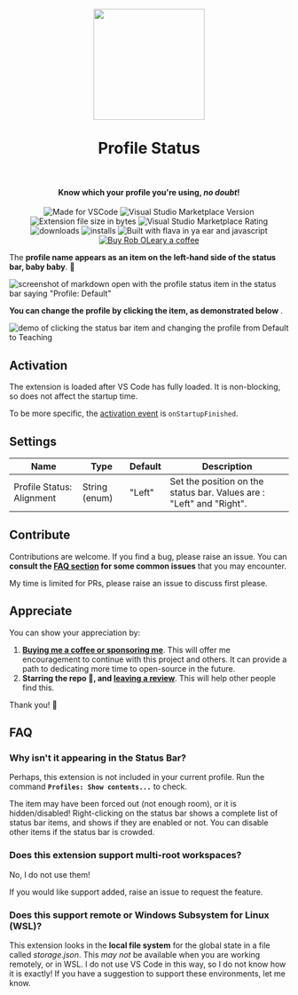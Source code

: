 <h1 align="center">
  <br>
    <img align="center" src="img/logo.png" width="200">
  <br>
	<br>
  Profile Status
  <br>
  <br>
</h1>
<h4 align="center">Know which your profile you're using, <em>no doubt</em>!</h4>

<p align="center">
<img src="https://img.shields.io/static/v1?logo=visual-studio-code&label=made%20for&message=VS%20Code&color=2b62c6" alt="Made for VSCode">
<img src="https://img.shields.io/visual-studio-marketplace/v/robole.profile-status?logo=visual-studio-code&color=2b62c6" alt="Visual Studio Marketplace Version">
<img src="https://img.shields.io/static/v1?logo=visual-studio-code&label=size&message=31KB&color=2b62c6"
alt="Extension file size in bytes">
<img src="https://img.shields.io/visual-studio-marketplace/r/robole.profile-status?logo=visual-studio-code&color=2b62c6" alt="Visual Studio Marketplace Rating">
<img src="https://img.shields.io/visual-studio-marketplace/d/robole.profile-status?logo=visual-studio-code&color=2b62c6" alt="downloads"/>
<img src="https://img.shields.io/visual-studio-marketplace/i/robole.profile-status?logo=visual-studio-code&color=2b62c6" alt="installs"/>
<img src="https://img.shields.io/static/v1?label=built%20with&message=flava%20in%20ya%20ear%20%26%20javascript&color=2b62c6" alt="Built with flava in ya ear and javascript"/>
<a href="https://ko-fi.com/roboleary"><img src="https://img.shields.io/badge/Buy%20me%20a%20coffee-$4-gold?logo=buy-me-a-coffee" alt="Buy Rob OLeary a coffee"></a>
</p>

The **profile name appears as an item on the left-hand side of the status bar, baby baby**. 👊

![screenshot of markdown open with the profile status item in the status bar saying "Profile: Default"](img/screenshot-statusbar.png)

**You can change the profile by clicking the item, as demonstrated below** .

![demo of clicking the status bar item and changing the profile from Default to Teaching](img/demo.webp)

## Activation

The extension is loaded after VS Code has fully loaded. It is non-blocking, so does not affect the startup time.

To be more specific, the [activation event](https://code.visualstudio.com/api/references/activation-events) is `onStartupFinished`.

## Settings

| Name                                               | Type    | Default | Description                                            |
| -------------------------------------------------- | ------- | ------- | ------------------------------------------------------ |
| Profile Status: Alignment | String (enum) | "Left"   | Set the position on the status bar. Values are : "Left" and "Right".|

## Contribute

Contributions are welcome. If you find a bug, please raise an issue. You can **consult the [FAQ section](#faq) for some common issues** that you may encounter.

My time is limited for PRs, please raise an issue to discuss first please.

## Appreciate

You can show your appreciation by:
1. **[Buying me a coffee or sponsoring me](https://ko-fi.com/roboleary)**. This will offer me encouragement to continue with this project and others. It can provide a path to dedicating more time to open-source in the future.
1. **Starring the repo 🌟, and [leaving a review](https://marketplace.visualstudio.com/items?itemName=robole.profile-status&ssr=false#review-details)**. This will help other people find this.

Thank you! 🙏

## FAQ

### Why isn't it appearing in the Status Bar?

Perhaps, this extension is not included in your current profile. Run the command **`Profiles: Show contents...`** to check.

The item may have been forced out (not enough room), or it is hidden/disabled! Right-clicking on the status bar shows a complete list of status bar items, and shows if they are enabled or not. You can disable other items if the status bar is crowded.

### Does this extension support multi-root workspaces?

No, I do not use them!

If you would like support added, raise an issue to request the feature.

### Does this support remote or Windows Subsystem for Linux (WSL)?

This extension looks in the **local file system** for the global state in a file called *storage.json*. This *may not* be available when you are working remotely, or in WSL. I do not use VS Code in this way, so I do not know how it is exactly! If you have a suggestion to support these environments, let me know.
